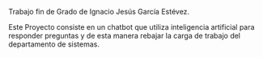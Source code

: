 Trabajo fin de Grado de Ignacio Jesús García Estévez.

Este Proyecto consiste en un chatbot que utiliza inteligencia artificial para responder preguntas
y de esta manera rebajar la carga de trabajo del departamento de sistemas.


